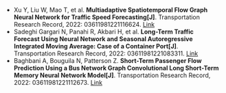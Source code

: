 * Xu Y, Liu W, Mao T, et al. <b>Multiadaptive Spatiotemporal Flow Graph Neural Network for Traffic Speed Forecasting[J]</b>. Transportation Research Record, 2022: 03611981221116624. [Link](https://journals.sagepub.com/doi/abs/10.1177/03611981221116624)
* Sadeghi Gargari N, Panahi R, Akbari H, et al. <b>Long-Term Traffic Forecast Using Neural Network and Seasonal Autoregressive Integrated Moving Average: Case of a Container Port[J]</b>. Transportation Research Record, 2022: 03611981221083311. [Link](https://journals.sagepub.com/doi/abs/10.1177/03611981221083311)
* Baghbani A, Bouguila N, Patterson Z. <b>Short-Term Passenger Flow Prediction Using a Bus Network Graph Convolutional Long Short-Term Memory Neural Network Model[J]</b>. Transportation Research Record, 2022: 03611981221112673. [Link](https://journals.sagepub.com/doi/abs/10.1177/03611981221112673)
